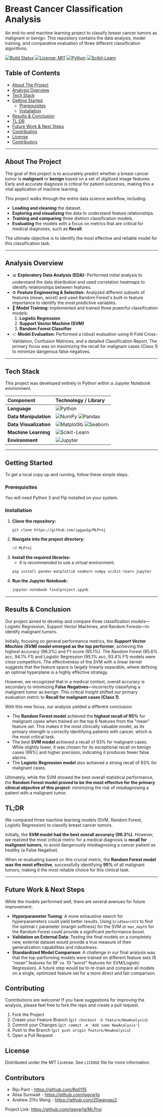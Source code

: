 # Breast Cancer Classification Analysis

An end-to-end machine learning project to classify breast cancer tumors as malignant or benign. This repository contains the data analysis, model training, and comparative evaluation of three different classification algorithms.

[![Build Status](https://img.shields.io/badge/build-passing-brightgreen)](https://github.com/[your-username]/[your-repo])
[![License: MIT](https://img.shields.io/badge/License-MIT-blue.svg)](https://opensource.org/licenses/MIT)
[![Python](https://img.shields.io/badge/Python-3776AB.svg?style=flat&logo=python&logoColor=white)](https://www.python.org/)
[![Scikit-Learn](https://img.shields.io/badge/scikit--learn-%23F7931E.svg?style=flat&logo=scikit-learn&logoColor=white)](https://scikit-learn.org/)

## Table of Contents

- [About The Project](#about-the-project)
- [Analysis Overview](#analysis-overview)
- [Tech Stack](#tech-stack)
- [Getting Started](#getting-started)
  - [Prerequisites](#prerequisites)
  - [Installation](#installation)
- [Results & Conclusion](#results-&-conclusion)
- [TL;DR](#tldr)
- [Future Work & Next Steps](#future-work-&-next-steps)
- [Contributing](#contributing)
- [License](#license)
- [Contributors](#contributors)

---

## About The Project

The goal of this project is to accurately predict whether a breast cancer tumor is **malignant** or **benign** based on a set of digitized image features. Early and accurate diagnosis is critical for patient outcomes, making this a vital application of machine learning.

This project walks through the entire data science workflow, including:

- **Loading and cleaning** the dataset.
- **Exploring and visualizing** the data to understand feature relationships.
- **Training and comparing** three distinct classification models.
- **Evaluating** the models with a focus on metrics that are critical for medical diagnoses, such as **Recall**.

The ultimate objective is to identify the most effective and reliable model for this classification task.

---

## Analysis Overview

- 📊 **Exploratory Data Analysis (EDA):** Performed initial analysis to understand the data distribution and used correlation heatmaps to identify relationships between features.
- ⚙️ **Feature Engineering & Selection:** Analyzed different subsets of features (mean, worst) and used Random Forest's built-in feature importance to identify the most predictive variables.
- 🧠 **Model Training:** Implemented and trained three powerful classification models:
  1.  **Logistic Regression**
  2.  **Support Vector Machine (SVM)**
  3.  **Random Forest Classifier**
- 📈 **Model Evaluation:** Performed a robust evaluation using K-Fold Cross-Validation, Confusion Matrices, and a detailed Classification Report. The primary focus was on maximizing the recall for malignant cases (Class 1) to minimize dangerous false negatives.

---

## Tech Stack

This project was developed entirely in Python within a Jupyter Notebook environment.

| Component              | Technology / Library                                                                                                                                                                                                                     |
| :--------------------- | :--------------------------------------------------------------------------------------------------------------------------------------------------------------------------------------------------------------------------------------- |
| **Language**           | ![Python](https://img.shields.io/badge/Python-3776AB.svg?style=for-the-badge&logo=python&logoColor=white)                                                                                                                                |
| **Data Manipulation**  | ![NumPy](https://img.shields.io/badge/NumPy-013243.svg?style=for-the-badge&logo=numpy&logoColor=white) ![Pandas](https://img.shields.io/badge/Pandas-150458.svg?style=for-the-badge&logo=pandas&logoColor=white)                         |
| **Data Visualization** | ![Matplotlib](https://img.shields.io/badge/Matplotlib-%23ffffff.svg?style=for-the-badge&logo=Matplotlib&logoColor=black) ![Seaborn](https://img.shields.io/badge/Seaborn-%23023e8a.svg?style=for-the-badge&logo=Seaborn&logoColor=white) |
| **Machine Learning**   | ![Scikit-Learn](https://img.shields.io/badge/scikit--learn-%23F7931E.svg?style=for-the-badge&logo=scikit-learn&logoColor=white)                                                                                                          |
| **Environment**        | ![Jupyter](https://img.shields.io/badge/Jupyter-F37626.svg?style=for-the-badge&logo=Jupyter&logoColor=white)                                                                                                                             |

---

## Getting Started

To get a local copy up and running, follow these simple steps.

### Prerequisites

You will need Python 3 and Pip installed on your system.

### Installation

1. **Clone the repository:**
   ```sh
   git clone https://github.com/iggyw1g/MLProj
   ```
2. **Navigate into the project directory:**
   ```sh
   cd MLProj
   ```
3. **Install the required libraries:**
   - It is recommended to use a virtual environment.
   ```sh
   pip install pandas matplotlib seaborn numpy scikit-learn jupyter
   ```
4. **Run the Jupyter Notebook:**
   ```sh
   jupyter notebook finalproject.ipynb
   ```

---

## Results & Conclusion

Our project aimed to develop and compare three classification models—Logistic Regression, Support Vector Machines, and Random Forests—to identify malignant tumors.

Initially, focusing on general performance metrics, the **_Support Vector Machine (SVM)_ model emerged as the top performer**, achieving the highest accuracy (96.3%) and F1-score (95.1%). The Random Forest (95.6% acc, 94.1% F1) and Logistic Regression (95.1% acc, 93.4% F1) models were close competitors. The effectiveness of the SVM with a linear kernel suggests that the feature space is largely linearly separable, where defining an optimal hyperplane is a highly effective strategy.

However, we recognized that in a medical context, overall accuracy is secondary to minimizing **False Negatives**—incorrectly classifying a malignant tumor as benign. This critical insight shifted our primary evaluation metric to **Recall for malignant cases (Class 1)**.

With this new focus, our analysis yielded a different conclusion:

- The **Random Forest model** achieved the **highest recall of 95%** for malignant cases when trained on the top 6 features from the "mean" feature set. This makes it the most clinically valuable model, as its primary strength is correctly identifying patients with cancer, which is the most critical task.
- The best **SVM model** achieved a recall of 93% for malignant cases. While slightly lower, it was chosen for its exceptional recall on benign cases (99%) and higher precision, indicating it produces fewer false alarms.
- The **Logistic Regression model** also achieved a strong recall of 93% for malignant cases.

Ultimately, while the SVM showed the best overall statistical performance, the **Random Forest model proved to be the most effective for the primary clinical objective of this project**: minimizing the risk of misdiagnosing a patient with a malignant tumor.

## TL;DR

We compared three machine learning models (SVM, Random Forest, Logistic Regression) to classify breast cancer tumors.

Initially, the **SVM model had the best overall accuracy (96.3%)**. However, we realized the most critical metric for a medical diagnosis is **recall for malignant tumors**, to avoid dangerously misdiagnosing a cancer patient as healthy (a False Negative).

When re-evaluating based on this crucial metric, the **Random Forest model was the most effective**, successfully identifying **95%** of all malignant tumors, making it the most reliable choice for this clinical task.

---

## Future Work & Next Steps

While the models performed well, there are several avenues for future improvement:

- **Hyperparameter Tuning**: A more exhaustive search for hyperparameters could yield better results. Using `GridSearchCV` to find the optimal `C` parameter (margin softness) for the SVM or `max_depth` for the Random Forest could provide a significant performance boost.
- **Validation on External Data**: Testing the final models on a completely new, external dataset would provide a true measure of their generalization capabilities and robustness.
- **Standardized Model Comparison**: A challenge in our final analysis was that the top-performing models were trained on different feature sets (6 "mean" features for RF vs. 10 "worst" features for SVM/Logistic Regression). A future step would be to re-train and compare all models on a single, optimized feature set for a more direct and fair comparison.

## Contributing

Contributions are welcome! If you have suggestions for improving the analysis, please feel free to fork the repo and create a pull request.

1. Fork the Project
2. Create your Feature Branch (`git checkout -b feature/NewAnalysis`)
3. Commit your Changes (`git commit -m 'Add some NewAnalysis'`)
4. Push to the Branch (`git push origin feature/NewAnalysis`)
5. Open a Pull Request

## License

Distributed under the MIT License. See `LICENSE` file for more information.

## Contributors

- Riju Pant - https://github.com/Rp0115
- Alisa Sumwalt - https://github.com/iggyw1g
- Andrew ZiYu Wang - https://github.com/20wangaz2

Project Link: https://github.com/iggyw1g/MLProj
